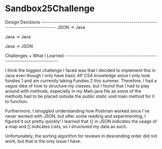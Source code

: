 # Sandbox25Challenge

Design Decisions -------------------------------------------------------------------------------------
JSON -> Java

Java -> Java

Java -> JSON

Challenges + What I Learned --------------------------------------------------------------------------

I think the biggest challenge I faced was that I decided to implement this in Java even though I only have basic AP CSA knowledge since I only took fundies 1 and am currently taking Fundies 2 this summer. Therefore, I had a vague idea of how to structure my classes, but I found that I had to play around with methods, especially in my Main.java file as some of the methods had to be placed outside the public static void main method for it to function.

Furthermore, I struggled understanding how Postman worked since I've never worked with JSON, but after some reading and experimenting, I figured it out pretty quickly! I learned that {} in JSON indicates the usage of a map and [] indicates Lists, so I structured my data as such.


Unfortunately, the sorting algorithm for reviews in descending order did not work, but that is the only issue I have.
